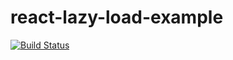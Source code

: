 # react-lazy-load-example

[![Build Status](https://travis-ci.org/dkarmalita/react-lazy-imports-example.svg?branch=master)](https://travis-ci.org/dkarmalita/react-lazy-imports-example)
